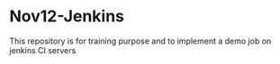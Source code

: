 # Nov12-Jenkins
This repository is for training purpose and to implement a demo job on jenkins CI servers
